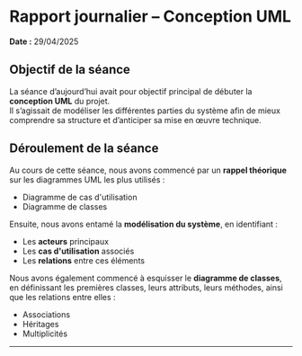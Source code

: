 # Rapport journalier – Conception UML
**Date :** 29/04/2025

## Objectif de la séance  
La séance d’aujourd’hui avait pour objectif principal de débuter la **conception UML** du projet.  
Il s’agissait de modéliser les différentes parties du système afin de mieux comprendre sa structure et d’anticiper sa mise en œuvre technique.

## Déroulement de la séance  
Au cours de cette séance, nous avons commencé par un **rappel théorique** sur les diagrammes UML les plus utilisés :
- Diagramme de cas d'utilisation
- Diagramme de classes

Ensuite, nous avons entamé la **modélisation du système**, en identifiant :
- Les **acteurs** principaux
- Les **cas d'utilisation** associés
- Les **relations** entre ces éléments

Nous avons également commencé à esquisser le **diagramme de classes**, en définissant les premières classes, leurs attributs, leurs méthodes, ainsi que les relations entre elles :
- Associations
- Héritages
- Multiplicités

---

